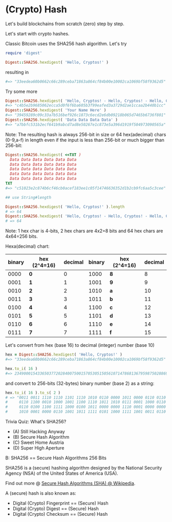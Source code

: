 # (Crypto) Hash


Let's build blockchains from scratch (zero) step by step.

Let's start with crypto hashes.

Classic Bitcoin uses the SHA256 hash algorithm. Let's try


```ruby
require 'digest'

Digest::SHA256.hexdigest( 'Hello, Cryptos!' )
```

resulting in

``` ruby
#=> "33eedea60b0662c66c289ceba71863a864cf84b00e10002ca1069bf58f9362d5"
```

Try some more

``` ruby
Digest::SHA256.hexdigest( 'Hello, Cryptos! - Hello, Cryptos! - Hello, Cryptos!' )
#=> "c4b5e2b9685062ecca5d0f6f6ba605b3f99eafed3a3729d2ae1ccaa2b440b1cc"
Digest::SHA256.hexdigest( 'Your Name Here' )
#=> "39459289c09c33a7b516bef926c1873c6ecd2e6db09218b065d7465b6736f801"
Digest::SHA256.hexdigest( 'Data Data Data Data' )
#=> "a7bbfc531b2ecf641b9abcd7ad8e50267e1c873e5a396d1919f504973090565a"
```


Note: The resulting hash is always 256-bit in size
or 64 hex(adecimal) chars (0-9,a-f) in length
even if the input is less than 256-bit or much bigger than 256-bit:


``` ruby
Digest::SHA256.hexdigest( <<TXT )
  Data Data Data Data Data Data
  Data Data Data Data Data Data
  Data Data Data Data Data Data
  Data Data Data Data Data Data
  Data Data Data Data Data Data
TXT
#=> "c51023e2c874b6cf46cb0acef183ee1c05f14746636352d1b2cb9fc6aa5c3cee"

## use String#length

Digest::SHA256.hexdigest( 'Hello, Cryptos!' ).length
# => 64
Digest::SHA256.hexdigest( 'Hello, Cryptos! - Hello, Cryptos! - Hello, Cryptos!' ).length
# => 64
```

Note: 1 hex char is 4-bits, 2 hex chars are 4x2=8 bits
and 64 hex chars are 4x64=256 bits.

Hexa(decimal) chart:

|binary|hex (2^4=16)|decimal|binary|hex (2^4=16)|decimal|
|------|------------|-------|------|------------|-------|
| 0000 | **0**      | 0     | 1000 | **8**      | 8     |
| 0001 | **1**      | 1     | 1001 | **9**      | 9     |
| 0010 | **2**      | 2     | 1010 | **a**      | 10    |
| 0011 | **3**      | 3     | 1011 | **b**      | 11    |
| 0100 | **4**      | 4     | 1100 | **c**      | 12    |
| 0101 | **5**      | 5     | 1101 | **d**      | 13    |
| 0110 | **6**      | 6     | 1110 | **e**      | 14    |
| 0111 | **7**      | 7     | 1111 | **f**      | 15    |



Let's convert from hex (base 16) to decimal (integer) number (base 10)

``` ruby
hex = Digest::SHA256.hexdigest( 'Hello, Cryptos!' )
#=> "33eedea60b0662c66c289ceba71863a864cf84b00e10002ca1069bf58f9362d5"

hex.to_i( 16 )
#=> 23490001543365037720284007500157053051505610714786813679598750288695740555989
```

and convert to 256-bits (32-bytes) binary number (base 2) as a string:

``` ruby
hex.to_i( 16 ).to_s( 2 )
# => "0011 0011 1110 1110 1101 1110 1010 0110 0000 1011 0000 0110 0110 0010 1100 0110
#     0110 1100 0010 1000 1001 1100 1110 1011 1010 0111 0001 1000 0110 0011 1010 1000
#     0110 0100 1100 1111 1000 0100 1011 0000 0000 1110 0001 0000 0000 0000 0010 1100
#     1010 0001 0000 0110 1001 1011 1111 0101 1000 1111 1001 0011 0110 0010 1101 0101"
```


Trivia Quiz: What's SHA256?

- (A) Still Hacking Anyway
- (B) Secure Hash Algorithm
- (C) Sweet Home Austria
- (D) Super High Aperture

B: SHA256 == Secure Hash Algorithms 256 Bits

SHA256 is a (secure) hashing algorithm designed by the National Security Agency (NSA)
of the United States of America (USA).

Find out more @ [Secure Hash Algorithms (SHA) @ Wikipedia](https://en.wikipedia.org/wiki/Secure_Hash_Algorithms).


A (secure) hash is also known as:

- Digital (Crypto) Fingerprint == (Secure) Hash
- Digital (Crypto) Digest      == (Secure) Hash
- Digital (Crypto) Checksum    == (Secure) Hash
